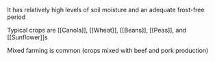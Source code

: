 It has relatively high levels of soil moisture and an adequate frost-free period

Typical crops are [[Canola]], [[Wheat]], [[Beans]], [[Peas]], and [[Sunflower]]s

Mixed farming is common (crops mixed with beef and pork production)

